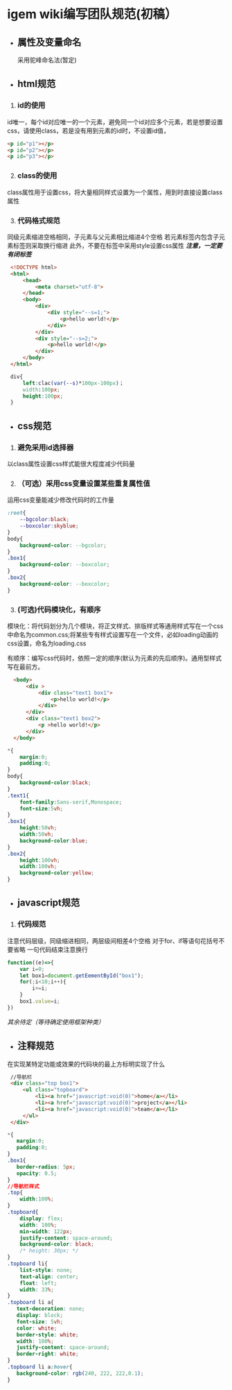 # **igem wiki编写团队规范(初稿）**

* ## 属性及变量命名

  采用驼峰命名法(暂定)

* ## html规范

1. ### id的使用

  id唯一，每个id对应唯一的一个元素，避免同一个id对应多个元素，若是想要设置css，请使用class，若是没有用到元素的id时，不设置id值，

  ```html
 <p id="p1"></p>
 <p id="p2"></p>
 <p id="p3"></p>
  ```
  
2. ### class的使用

  class属性用于设置css，将大量相同样式设置为一个属性，用到时直接设置class属性
  
3. ### 代码格式规范

  同级元素缩进空格相同，子元素与父元素相比缩进4个空格
  若元素标签内包含子元素标签则采取换行缩进
  此外，不要在标签中采用style设置css属性
  ***注意，一定要有闭标签***

 ```html
  <!DOCTYPE html>
  <html>
      <head>
          <meta charset="utf-8">
      </head>
      <body>
          <div>
              <div style="--s=1;">
                  <p>hello world!</p>
              </div>
          </div>
          <div style="--s=2;">
              <p>hello world!</p>
          </div>
      </body>
  </html>
  ```

  ```css
   div{
       left:clac(var(--s)*100px-100px)；
       width:100px;
       height:100px;
   }
  ```

* ## css规范

1. ### 避免采用id选择器

  以class属性设置css样式能很大程度减少代码量

2. ### （可选）采用css变量设置某些重复属性值

  运用css变量能减少修改代码时的工作量

  ```css
  :root{
      --bgcolor:black;
      --boxcolor:skyblue;
  }
  body{
      background-color: --bgcolor;
  }
  .box1{
      background-color: --boxcolor;
  }
  .box2{
      background-color: --boxcolor;
  }
  ```
  
3. ### (可选)代码模块化，有顺序
  
  模块化：将代码划分为几个模块，将正文样式、排版样式等通用样式写在一个css中命名为common.css;将某些专有样式设置写在一个文件，必如loading动画的css设置，命名为loading.css

  有顺序：编写css代码时，依照一定的顺序(默认为元素的先后顺序)。通用型样式写在最前方。

  ```html
    <body>
        <div >
            <div class="text1 box1">
                <p>hello world!</p>
            </div>
        </div>
        <div class="text1 box2">
            <p >hello world!</p>
        </div>
    </body>
  
  ```

  ```css
  *{
      margin:0;
      padding:0;
  }
  body{
      background-color:black;
  }
  .text1{
      font-family:Sans-serif,Monospace;
      font-size:5vh;
  }
  .box1{
      height:50vh;
      width:50vh;
      background-color:blue;
  }
  .box2{
      height:100vh;
      width:100vh;
      background-color:yellow;
  }
  ```

* ## javascript规范

1. ### 代码规范

注意代码层级，同级缩进相同，两层级间相差4个空格
对于for、if等语句花括号不要省略
一句代码结束注意换行

```javascript
function((e)=>{
    var i=0;
    let box1=document.getEementById("box1");
    for(;i<10;i++){
        i+=i;
    }
    box1.value=i;
})
```

*其余待定（等待确定使用框架种类）*

* ## 注释规范

在实现某特定功能或效果的代码块的最上方标明实现了什么

```html
 //导航栏
 <div class="top box1">
     <ul class="topboard">
         <li><a href="javascript:void(0)">home</a></li>
         <li><a href="javascript:void(0)">project</a></li>
         <li><a href="javascript:void(0)">team</a></li>
     </ul>
 </div>
 ```
 ```css
 *{
    margin:0;
    padding:0;
 }
 .box1{
    border-radius: 5px;
    opacity: 0.5;
 }
 //导航栏样式
 .top{
     width:100%;
 }
 .topboard{
     display: flex;
     width: 100%;
     min-width: 122px;
     justify-content: space-around;
     background-color: black;
     /* height: 30px; */
 }
 .topboard li{
     list-style: none;
     text-align: center;
     float: left;
     width: 33%;
 }
 .topboard li a{
    text-decoration: none;
    display: block;
    font-size: 5vh;
    color: white;
    border-style: white;
    width: 100%;
    justify-content: space-around;
    border-right: white;
 }
 .topboard li a:hover{
    background-color: rgb(240, 222, 222,0.1);
 }
 ``` 
 
